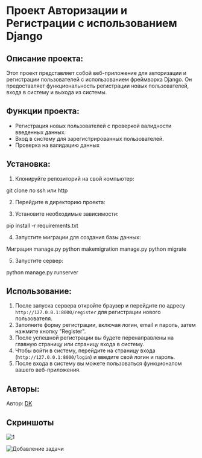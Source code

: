 # Проект Авторизации и Регистрации с использованием Django

## Описание проекта:

Этот проект представляет собой веб-приложение для авторизации и регистрации пользователей с использованием фреймворка Django. Он предоставляет функциональность регистрации новых пользователей, входа в систему и выхода из системы.

## Функции проекта:

- Регистрация новых пользователей с проверкой валидности введенных данных.
- Вход в систему для зарегистрированных пользователей.
- Проверка на валидацию данных

## Установка:

1. Клонируйте репозиторий на свой компьютер:

git clone по ssh или http


2. Перейдите в директорию проекта:


3. Установите необходимые зависимости:

pip install -r requirements.txt

4. Запустите миграции для создания базы данных:

Миграция manage.py python makemigration
manage.py python migrate

5. Запустите сервер:

python manage.py runserver

## Использование:

1. После запуска сервера откройте браузер и перейдите по адресу `http://127.0.0.1:8000/register` для регистрации нового пользователя.
2. Заполните форму регистрации, включая логин, email и пароль, затем нажмите кнопку "Register".
3. После успешной регистрации вы будете перенаправлены на главную страницу или страницу входа в систему.
4. Чтобы войти в систему, перейдите на страницу входа (`http://127.0.0.1:8000/login`) и введите свой логин и пароль.
5. После входа в систему вы можете пользоваться функционалом вашего веб-приложения.

## Авторы:

Автор: [DK](https://github.com/Oscardkyou)

## Скриншоты

![1](/AuthProject/1111.png)


![Добавление задачи](/AuthProject/2222.png)